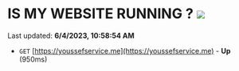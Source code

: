 # IS MY WEBSITE RUNNING ? [![](https://img.shields.io/static/v1?label=Sponsor&message=%E2%9D%A4&logo=GitHub&color=%23fe8e86)](https://github.com/sponsors/<username>)

Last updated: **6/4/2023, 10:58:54 AM**

- `GET` [https://youssefservice.me](https://youssefservice.me) - **Up** (950ms)
